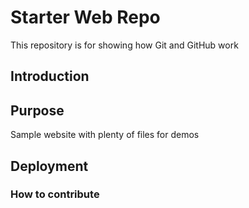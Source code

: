 # Starter Web Repo

This repository is for showing how Git and GitHub work

## Introduction

## Purpose

Sample website with plenty of files for demos

## Deployment

### How to contribute